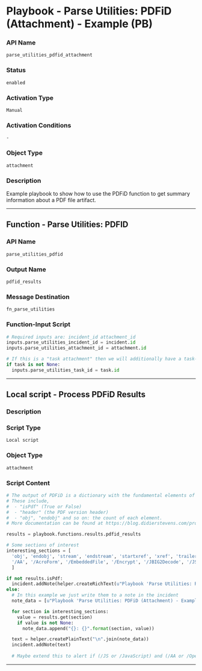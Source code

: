 <!--
    DO NOT MANUALLY EDIT THIS FILE
    THIS FILE IS AUTOMATICALLY GENERATED WITH resilient-sdk codegen
    Generated with resilient-sdk v51.0.5.0.1475
-->

# Playbook - Parse Utilities: PDFiD (Attachment) - Example (PB)

### API Name
`parse_utilities_pdfid_attachment`

### Status
`enabled`

### Activation Type
`Manual`

### Activation Conditions
`-`

### Object Type
`attachment`

### Description
Example playbook to show how to use the PDFiD function to get summary information about a PDF file artifact.


---
## Function - Parse Utilities: PDFID

### API Name
`parse_utilities_pdfid`

### Output Name
`pdfid_results`

### Message Destination
`fn_parse_utilities`

### Function-Input Script
```python
# Required inputs are: incident_id attachment_id
inputs.parse_utilities_incident_id = incident.id
inputs.parse_utilities_attachment_id = attachment.id

# If this is a "task attachment" then we will additionally have a task-id
if task is not None:
  inputs.parse_utilities_task_id = task.id
```

---

## Local script - Process PDFiD Results

### Description


### Script Type
`Local script`

### Object Type
`attachment`

### Script Content
```python
# The output of PDFiD is a dictionary with the fundamental elements of the PDF file.
# These include,
#  - "isPdf" (True or False)
#  - "header" (the PDF version header)
#  - "obj", "endobj" and so on: the count of each element.
# More documentation can be found at https://blog.didierstevens.com/programs/pdf-tools/

results = playbook.functions.results.pdfid_results

# Some sections of interest
interesting_sections = [
  'obj', 'endobj', 'stream', 'endstream', 'startxref', 'xref', 'trailer',
  '/AA', '/AcroForm', '/EmbeddedFile', '/Encrypt', '/JBIG2Decode', '/JS', '/JavaScript', '/Launch', '/ObjStm', '/OpenAction', '/Page', '/RichMedia', '/XFA'
  ]

if not results.isPdf:
  incident.addNote(helper.createRichText(u"Playbook 'Parse Utilities: PDFiD (Attachment) - Example (PB)' results<br>Not a PDF file: {}".format(results.get("filename"))))
else:
  # In this example we just write them to a note in the incident
  note_data = [u"Playbook 'Parse Utilities: PDFiD (Attachment) - Example (PB)' results\nPDFID report for {} ({}):".format(results.get("filename"), results.header)]

  for section in interesting_sections:
    value = results.get(section)
    if value is not None:
      note_data.append("{}: {}".format(section, value))

  text = helper.createPlainText("\n".join(note_data))
  incident.addNote(text)
  
  # Maybe extend this to alert if (/JS or /JavaScript) and (/AA or /OpenAction)

```

---

